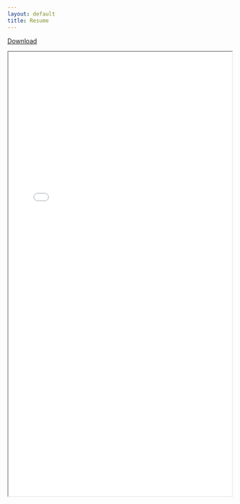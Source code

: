 ```yaml
---
layout: default
title: Resume
---
```


<a href="assets/resume.pdf" download>Download</a>

<iframe src="assets/resume.pdf" style="width: 800px; height: 1000px; max-width: 100%"></iframe>
